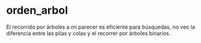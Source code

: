 # orden_arbol
El recorrido por árboles a mi parecer es eficiente para búsquedas, no veo la diferencia entre las pilas y colas y el recorrer por árboles binarios.
